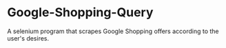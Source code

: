 # Google-Shopping-Query
A selenium program that scrapes Google Shopping offers according to the user's desires.
